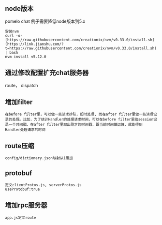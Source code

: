 ## node版本

pomelo chat 例子需要降低node版本到5.x

	安装nvm
	curl -o- [https://raw.githubusercontent.com/creationix/nvm/v0.33.0/install.sh](https://link.jianshu.com/?t=https://raw.githubusercontent.com/creationix/nvm/v0.33.0/install.sh) | bash
	nvm install v5.12.0

## 通过修改配置扩充chat服务器

route， dispatch

## 增加filter
	在before filter里，可以做一些请求排队，超时处理, 而在after filter里做一些清理记录的处理。比如，为了统计Handler的处理请求时间，可以在before filter里给session记录一个时间戳，在after filter里取出刚才的时间戳，跟当前时间做运算，就能得到Handler处理请求的时间

## route压缩
	config/dictionary.json映射从1累加
	
## protobuf 
	定义clientProtos.js, serverProtos.js
	useProtobuf:true
	
## 增加rpc服务器
	app.js定义route
	
